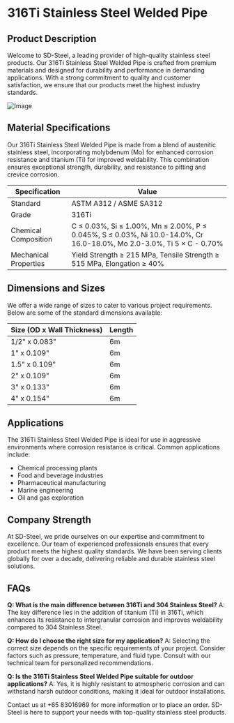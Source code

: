 # 316Ti Stainless Steel Welded Pipe

## Product Description

Welcome to SD-Steel, a leading provider of high-quality stainless steel products. Our 316Ti Stainless Steel Welded Pipe is crafted from premium materials and designed for durability and performance in demanding applications. With a strong commitment to quality and customer satisfaction, we ensure that our products meet the highest industry standards.

![Image](https://github.com/user-attachments/assets/2567258e-e124-4816-932d-1809bd27ef0b)

## Material Specifications

Our 316Ti Stainless Steel Welded Pipe is made from a blend of austenitic stainless steel, incorporating molybdenum (Mo) for enhanced corrosion resistance and titanium (Ti) for improved weldability. This combination ensures exceptional strength, durability, and resistance to pitting and crevice corrosion.

| Specification | Value |
|---------------|-------|
| Standard      | ASTM A312 / ASME SA312 |
| Grade         | 316Ti |
| Chemical Composition | C ≤ 0.03%, Si ≤ 1.00%, Mn ≤ 2.00%, P ≤ 0.045%, S ≤ 0.03%, Ni 10.0-14.0%, Cr 16.0-18.0%, Mo 2.0-3.0%, Ti 5 × C - 0.70% |
| Mechanical Properties | Yield Strength ≥ 215 MPa, Tensile Strength ≥ 515 MPa, Elongation ≥ 40% |

## Dimensions and Sizes

We offer a wide range of sizes to cater to various project requirements. Below are some of the standard dimensions available:

| Size (OD x Wall Thickness) | Length |
|----------------------------|--------|
| 1/2" x 0.083"              | 6m     |
| 1" x 0.109"                | 6m     |
| 1.5" x 0.109"              | 6m     |
| 2" x 0.109"                | 6m     |
| 3" x 0.133"                | 6m     |
| 4" x 0.154"                | 6m     |

## Applications

The 316Ti Stainless Steel Welded Pipe is ideal for use in aggressive environments where corrosion resistance is critical. Common applications include:

- Chemical processing plants
- Food and beverage industries
- Pharmaceutical manufacturing
- Marine engineering
- Oil and gas exploration

## Company Strength

At SD-Steel, we pride ourselves on our expertise and commitment to excellence. Our team of experienced professionals ensures that every product meets the highest quality standards. We have been serving clients globally for over a decade, delivering reliable and durable stainless steel solutions.

## FAQs

**Q: What is the main difference between 316Ti and 304 Stainless Steel?**
A: The key difference lies in the addition of titanium (Ti) in 316Ti, which enhances its resistance to intergranular corrosion and improves weldability compared to 304 Stainless Steel.

**Q: How do I choose the right size for my application?**
A: Selecting the correct size depends on the specific requirements of your project. Consider factors such as pressure, temperature, and fluid type. Consult with our technical team for personalized recommendations.

**Q: Is the 316Ti Stainless Steel Welded Pipe suitable for outdoor applications?**
A: Yes, it is highly resistant to atmospheric corrosion and can withstand harsh outdoor conditions, making it ideal for outdoor installations.

Contact us at +65 83016969 for more information or to place an order. SD-Steel is here to support your needs with top-quality stainless steel products.